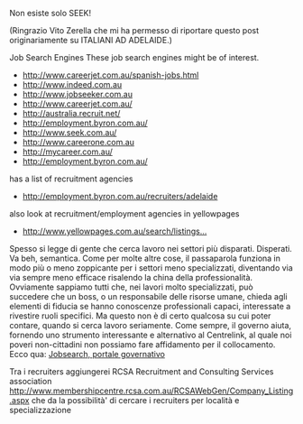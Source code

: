 Non esiste solo SEEK!

(Ringrazio Vito Zerella che mi ha permesso di riportare questo post originariamente su ITALIANI AD ADELAIDE.)

Job Search Engines
These job search engines might be of interest.

* http://www.careerjet.com.au/spanish-jobs.html
* http://www.indeed.com.au
* http://www.jobseeker.com.au
* http://www.careerjet.com.au/
* http://australia.recruit.net/
* http://employment.byron.com.au/
* http://www.seek.com.au/
* http://www.careerone.com.au
* http://mycareer.com.au/
* http://employment.byron.com.au/

has a list of recruitment agencies

* http://employment.byron.com.au/recruiters/adelaide

also look at recruitment/employment agencies in yellowpages

* http://www.yellowpages.com.au/search/listings…


Spesso si legge di gente che cerca lavoro nei settori più disparati. Disperati. Va beh, semantica.
Come per molte altre cose, il passaparola funziona in modo più o meno zoppicante per i settori meno specializzati, diventando via via sempre meno efficace risalendo la china della professionalità. 
Ovviamente sappiamo tutti che, nei lavori molto specializzati, può succedere che un boss, o un responsabile delle risorse umane, chieda agli elementi di fiducia se hanno conoscenze professionali capaci, interessate a rivestire ruoli specifici. Ma questo non è di certo qualcosa su cui poter contare, quando si cerca lavoro seriamente.
Come sempre, il governo aiuta, fornendo uno strumento interessante e alternativo al Centrelink, al quale noi poveri non-cittadini non possiamo fare affidamento per il collocamento.
Ecco qua:
[Jobsearch, portale governativo](http://jobsearch.gov.au/providers/)


Tra i recruiters aggiungerei RCSA Recruitment and Consulting Services association http://www.membershipcentre.rcsa.com.au/RCSAWebGen/Company_Listing.aspx  che da la possibilità' di cercare i recruiters per località e specializzazione
